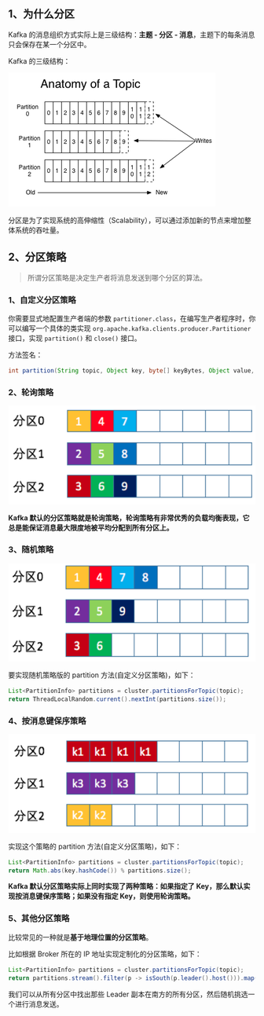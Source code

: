 ## 1、为什么分区

Kafka 的消息组织方式实际上是三级结构：**主题 - 分区 - 消息**，主题下的每条消息只会保存在某一个分区中。

Kafka 的三级结构：

![Kafka 的三级结构](./imgs/09_01.png)

分区是为了实现系统的高伸缩性（Scalability），可以通过添加新的节点来增加整体系统的吞吐量。

## 2、分区策略

> 所谓分区策略是决定生产者将消息发送到哪个分区的算法。

### 1、自定义分区策略

你需要显式地配置生产者端的参数 `partitioner.class`，在编写生产者程序时，你可以编写一个具体的类实现 `org.apache.kafka.clients.producer.Partitioner` 接口，实现 `partition()` 和 `close()` 接口。

方法签名：
```java
int partition(String topic, Object key, byte[] keyBytes, Object value, byte[] valueBytes, Cluster cluster);
```

### 2、轮询策略

![轮询策略](./imgs/09_02.png)

**Kafka 默认的分区策略就是轮询策略，轮询策略有非常优秀的负载均衡表现，它总是能保证消息最大限度地被平均分配到所有分区上。**

### 3、随机策略

![随机策略](./imgs/09_03.png)

要实现随机策略版的 partition 方法(自定义分区策略)，如下：
```java
List<PartitionInfo> partitions = cluster.partitionsForTopic(topic);
return ThreadLocalRandom.current().nextInt(partitions.size());
```

### 4、按消息键保序策略

![按消息键保序策略](./imgs/09_04.png)

实现这个策略的 partition 方法(自定义分区策略)，如下：
```java
List<PartitionInfo> partitions = cluster.partitionsForTopic(topic);
return Math.abs(key.hashCode()) % partitions.size();
```

**Kafka 默认分区策略实际上同时实现了两种策略：如果指定了 Key，那么默认实现按消息键保序策略；如果没有指定 Key，则使用轮询策略。**

### 5、其他分区策略

比较常见的一种就是**基于地理位置的分区策略**。

比如根据 Broker 所在的 IP 地址实现定制化的分区策略，如下：
```java
List<PartitionInfo> partitions = cluster.partitionsForTopic(topic);
return partitions.stream().filter(p -> isSouth(p.leader().host())).map(PartitionInfo::partition).findAny().get();
```

我们可以从所有分区中找出那些 Leader 副本在南方的所有分区，然后随机挑选一个进行消息发送。


